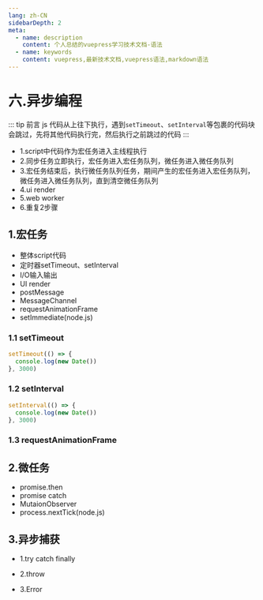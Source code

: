 ```yaml
---
lang: zh-CN
sidebarDepth: 2
meta:
  - name: description
    content: 个人总结的vuepress学习技术文档-语法
  - name: keywords
    content: vuepress,最新技术文档,vuepress语法,markdown语法
---
```


# 六.异步编程

::: tip 前言
js 代码从上往下执行，遇到`setTimeout`、`setInterval`等包裹的代码块会跳过，先将其他代码执行完，然后执行之前跳过的代码
:::

- 1.script中代码作为宏任务进入主线程执行
- 2.同步任务立即执行，宏任务进入宏任务队列，微任务进入微任务队列
- 3.宏任务结束后，执行微任务队列任务，期间产生的宏任务进入宏任务队列，微任务进入微任务队列，直到清空微任务队列
- 4.ui render
- 5.web worker
- 6.重复2步骤

## 1.宏任务

- 整体script代码
- 定时器setTimeout、setInterval
- I/O输入输出
- UI render
- postMessage
- MessageChannel
- requestAnimationFrame
- setImmediate(node.js)

### 1.1 setTimeout

```js
setTimeout(() => {
  console.log(new Date())
}, 3000)
```

### 1.2 setInterval

```js
setInterval(() => {
  console.log(new Date())
}, 3000)
```

### 1.3 requestAnimationFrame

## 2.微任务

- promise.then
- promise catch
- MutaionObserver
- process.nextTick(node.js)

## 3.异步捕获

- 1.try catch finally

- 2.throw

- 3.Error
